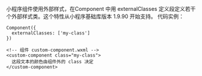 小程序组件使用外部样式，在Component 中用 externalClasses 定义段定义若干个外部样式类。这个特性从小程序基础库版本 1.9.90 开始支持。
代码实例：
```
Component({
  externalClasses: ['my-class']
})
```

```
<!-- 组件 custom-component.wxml -->
<custom-component class="my-class">
  这段文本的颜色由组件外的 class 决定
</custom-component>
```
